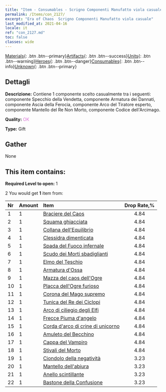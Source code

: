 ```yaml
---
title: "Item - Consumables - Scrigno Componenti Manufatto viola casuale"
permalink: /Items/con_2127/
excerpt: "Era of Chaos  Scrigno Componenti Manufatto viola casuale"
last_modified_at: 2021-04-16
locale: it
ref: "con_2127.md"
toc: false
classes: wide
---
```

 [Materials](/it/Items/){: .btn .btn--primary}[Artifacts](/it/Items/Artifacts/){: .btn .btn--success}[Units](/it/Items/Units/){: .btn .btn--warning}[Heroes](/it/Items/Heroes/){: .btn .btn--danger}[Consumables](/it/Items/Consumables/){: .btn .btn--info}[Unknown](/it/Items/Unknown/){: .btn .btn--primary}

## Dettagli
 **Descrizione:** Contiene 1 componente scelto casualmente tra i seguenti: componente Specchio della Vendetta, componente Armatura dei Dannati, componente Ascia della Ferocia, componente Arco del Tiratore esperto, componente Mantello del Re Non Morto, componente Codice dell'Arcimago.

 **Quality:** <span style="color: #DA70D6">OK</span>

 **Type:** Gift

## Gather

  None

## This item contains:

 **Required Level to open:** 1

 2 You would get **1** item  from:

  | Nr | Amount |     Item    | Drop Rate,% |
  |:---|:-------|:------------|:---------:|
  | 1 | 1 | [Braciere del Caos](/it/Items/art_140/) | 4.84 | 
  | 2 | 1 | [Squama ghiacciata](/it/Items/art_141/) | 4.84 | 
  | 3 | 1 | [Collana dell'Equilibrio](/it/Items/art_142/) | 4.84 | 
  | 4 | 1 | [Clessidra dimenticata](/it/Items/art_143/) | 4.84 | 
  | 5 | 1 | [Spada del Fuoco infernale](/it/Items/art_121/) | 4.84 | 
  | 6 | 1 | [Scudo dei Morti sbadiglianti](/it/Items/art_122/) | 4.84 | 
  | 7 | 1 | [Elmo del Teschio](/it/Items/art_123/) | 4.84 | 
  | 8 | 1 | [Armatura d'Ossa](/it/Items/art_124/) | 4.84 | 
  | 9 | 1 | [Mazza del caos dell'Ogre](/it/Items/art_125/) | 4.84 | 
  | 10 | 1 | [Placca dell'Ogre furioso](/it/Items/art_126/) | 4.84 | 
  | 11 | 1 | [Corona del Mago supremo](/it/Items/art_127/) | 4.84 | 
  | 12 | 1 | [Tunica del Re dei Ciclopi](/it/Items/art_128/) | 4.84 | 
  | 13 | 1 | [Arco di ciliegio degli Elfi](/it/Items/art_103/) | 4.84 | 
  | 14 | 1 | [Frecce Piuma d'angelo](/it/Items/art_104/) | 4.84 | 
  | 15 | 1 | [Corda d'arco di crine di unicorno](/it/Items/art_105/) | 4.84 | 
  | 16 | 1 | [Amuleto del Becchino](/it/Items/art_129/) | 4.84 | 
  | 17 | 1 | [Cappa del Vampiro](/it/Items/art_130/) | 4.84 | 
  | 18 | 1 | [Stivali del Morto](/it/Items/art_131/) | 4.84 | 
  | 19 | 1 | [Ciondolo della negatività](/it/Items/art_136/) | 3.23 | 
  | 20 | 1 | [Mantello dell'abiura](/it/Items/art_137/) | 3.23 | 
  | 21 | 1 | [Anello scintillante](/it/Items/art_138/) | 3.23 | 
  | 22 | 1 | [Bastone della Confusione](/it/Items/art_139/) | 3.23 | 
